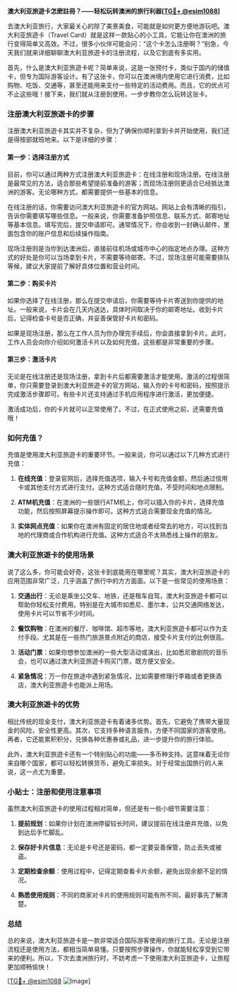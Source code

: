 **澳大利亚旅遊卡怎麽註冊？——轻松玩转澳洲的旅行利器[[TG💪+ @esim1088](https://t.me/s/esim1088)]**

去澳大利亚旅行，大家最关心的除了美景美食，可能就是如何更方便地游玩吧。澳大利亚旅遊卡（Travel Card）就是这样一款贴心的小工具，它能让你在澳洲的旅行变得简单又高效。不过，很多小伙伴可能会问：“这个卡怎么注册啊？”别急，今天我们就来详细聊聊澳大利亚旅遊卡的注册流程，以及它到底有多实用。

首先，什么是澳大利亚旅遊卡呢？简单来说，这是一张预付卡，类似于国内的储值卡，但专为国际游客设计。有了这张卡，你可以在澳洲境内使用它进行消费，比如购物、吃饭、交通等，甚至还能用来支付一些特定的活动费用。而且，它的优点可不止这些哦！接下来，我们就从注册到使用，一步步教你怎么玩转这张卡。

### 注册澳大利亚旅遊卡的步骤

注册澳大利亚旅遊卡其实并不复杂，但为了确保你顺利拿到卡并开始使用，我们还是得按部就班地来。以下是详细的步骤：

#### 第一步：选择注册方式

目前，你可以通过两种方式注册澳大利亚旅遊卡：在线注册和现场注册。在线注册是最常见的方法，适合那些希望提前准备的游客；而现场注册则更适合已经抵达澳洲的游客。无论哪种方式，都需要提供一些基本的信息。

在线注册的话，你需要访问澳大利亚旅遊卡的官方网站。网站上会有清晰的指引，告诉你需要填写哪些信息。一般来说，你需要准备护照信息、联系方式、邮寄地址等基本信息。填写完后，提交申请即可。通常情况下，你会收到一封确认邮件，里面包含你的账户信息和后续操作指南。

现场注册则是当你到达澳洲后，直接前往机场或城市中心的指定地点办理。这种方式的好处是你可以当场拿到卡片，不需要等待邮寄。不过，现场注册可能需要排队等候，建议大家提前了解好具体位置和营业时间。

#### 第二步：购买卡片

如果你选择了在线注册，那么在提交申请后，你需要等待卡片寄送到你提供的地址。一般来说，卡片会在几天内送达，具体时间取决于你的邮寄地址。收到卡片后，记得检查卡号是否正确，并妥善保管好卡片和密码。

如果是现场注册，那么在工作人员为你办理完手续后，你会直接拿到卡片。此时，工作人员会向你介绍如何激活卡片以及如何充值，这些都是非常重要的步骤。

#### 第三步：激活卡片

无论是在线注册还是现场注册，拿到卡片后都需要激活才能使用。激活的过程很简单，你只需要登录到澳大利亚旅遊卡的官方网站，输入你的卡号和密码，按照提示完成激活步骤即可。有些卡片还支持通过手机应用程序进行激活，更加便捷。

激活成功后，你的卡片就可以正常使用了。不过，在正式使用之前，还需要充值哦！

### 如何充值？

充值是使用澳大利亚旅遊卡的重要环节。一般来说，你可以通过以下几种方式进行充值：

1. **在线充值**：登录官网后，选择充值选项，输入卡号和充值金额，然后通过信用卡或其他支付方式进行支付。这种方式适合随时充值，不受时间和地点限制。

2. **ATM机充值**：在澳洲的一些银行ATM机上，你可以插入你的卡片，选择充值功能，然后按照屏幕提示操作即可。这种方式适合需要现金充值的情况。

3. **实体网点充值**：如果你在澳洲有固定的居住地或者经常去的地方，可以找到当地的代理商或合作机构进行充值。这种方式适合不太熟悉线上操作的朋友。

### 澳大利亚旅遊卡的使用场景

说了这么多，你可能会好奇，这张卡到底能用在哪里呢？其实，澳大利亚旅遊卡的应用范围非常广泛，几乎涵盖了旅行中的方方面面。以下是一些常见的使用场景：

1. **交通出行**：无论是乘坐公交车、地铁，还是租车自驾，澳大利亚旅遊卡都可以帮助你轻松支付费用。特别是在大城市如悉尼、墨尔本，公共交通网络发达，使用卡片可以节省不少时间。

2. **餐饮购物**：在澳洲的餐厅、咖啡馆、超市等地，澳大利亚旅遊卡都可以作为支付手段。尤其是在一些热门旅游景点附近的商店，接受卡片支付的比例很高。

3. **活动门票**：如果你想参加澳洲的一些大型活动或演出，比如悉尼歌剧院的音乐会，也可以通过澳大利亚旅遊卡购买门票，既方便又安全。

4. **紧急情况**：万一你在旅途中遇到紧急情况，比如需要修理行李箱或者更换酒店，澳大利亚旅遊卡也能派上用场。

### 澳大利亚旅遊卡的优势

相比传统的现金支付，澳大利亚旅遊卡有着诸多优势。首先，它避免了携带大量现金的风险，安全性更高。其次，它支持多种语言服务，方便不同国家的游客使用。再者，它还能累积积分，兑换各种优惠券或礼品，进一步提升你的旅行体验。

此外，澳大利亚旅遊卡还有一个特别贴心的功能——多币种支持。这意味着无论你来自哪个国家，都可以轻松转换货币，避免汇率损失。对于经常出国旅行的人来说，这一点尤为重要。

### 小贴士：注册和使用注意事项

虽然澳大利亚旅遊卡的使用过程相对简单，但还是有一些小细节需要注意：

1. **提前规划**：如果你计划在澳洲停留较长时间，建议提前在线注册并充值，以免到达后手忙脚乱。

2. **保存好卡片信息**：无论是卡号还是密码，都一定要妥善保管，防止丢失或被盗。

3. **定期检查余额**：使用过程中，记得定期查看卡片余额，避免出现余额不足的情况。

4. **熟悉使用规则**：不同的商家对卡片的使用规则可能有所不同，最好事先了解清楚。

### 总结

总的来说，澳大利亚旅遊卡是一款非常适合国际游客使用的旅行工具。无论是注册流程还是使用方法，都相当简单易懂。只要按照步骤操作，你就能轻松享受到它带来的便利。所以，下次去澳洲旅行时，不妨考虑一下使用澳大利亚旅遊卡，让旅程更加顺畅愉快！

[[TG💪+ @esim1088](https://t.me/s/esim1088) ![Image](https://i.postimg.cc/4NQfJmqS/Snipaste-2025-05-13-00-14-12.png)]